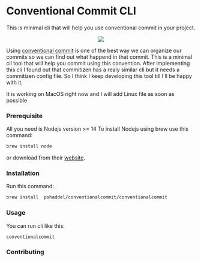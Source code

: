# Conventional Commit CLI

This is minimal cli that will help you use conventional commit in your project.

<div style="text-align:center"><img src="https://user-images.githubusercontent.com/43247296/128090639-fcb89bff-1092-48fe-9085-3183595f5bd1.gif" /></div>

Using [conventional commit](https://www.conventionalcommits.org/en/v1.0.0/) is one of the best way we can organize our commits so we can find out what happend in that commit. This is a minimal cli tool that will help you commit using this convention.
After implementing this cli I found out that commitizen has a realy similar cli but it needs a commitizen config file. So I think I keep developing this tool till I'll be happy with it.

It is working on MacOS right now and I will add Linux file as soon as possible

### Prerequisite
All you need is Nodejs version  >= 14
To install Nodejs using brew use this command:
```bash
brew install node
```
or download from their [website](https://nodejs.org/en/download/).

### Installation
Run this command:
```bash
brew install  pshaddel/conventionalcommit/conventionalcommit
```

### Usage
You can run cli like this:
```
conventionalcommit
```
### Contributing
